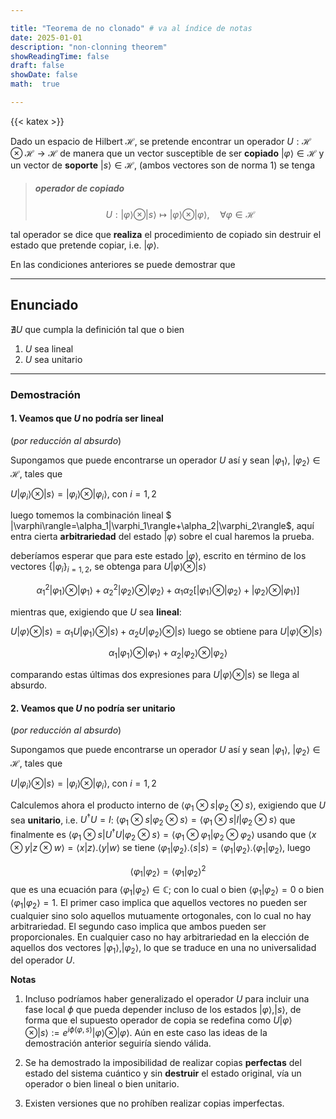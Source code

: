 ```yaml
---

title: "Teorema de no clonado" # va al índice de notas
date: 2025-01-01
description: "non-clonning theorem" 
showReadingTime: false
draft: false
showDate: false
math:  true  

---
```


{{< katex >}}


Dado un espacio de Hilbert $\mathscr{H}$, se pretende encontrar un operador  $U:\mathscr{H}\otimes \mathscr{H}\longrightarrow\mathscr{H}$ de manera que un vector susceptible de ser  **copiado** $|\varphi\rangle\in\mathscr{H}$ y un vector  de **soporte**  $|s\rangle\in\mathscr{H}$, (ambos vectores son de norma 1) se tenga 

> ##### operador de copiado
> $$
U:|\varphi\rangle\otimes |s\rangle\longmapsto|\varphi\rangle\otimes |\varphi\rangle, \quad \forall \varphi \in \mathscr{H}
$$


tal operador se dice que **realiza**  el procedimiento de copiado sin destruir el estado que pretende copiar, i.e. $|\varphi\rangle$.

En las condiciones anteriores se puede demostrar que 


----

## Enunciado 
$\nexists U$ que cumpla la definición tal que o bien 

1. $U$ sea lineal 
2. $U$ sea unitario

---

### Demostración

#### 1. Veamos que $U$ no podría ser lineal
(*por reducción al absurdo*)

Supongamos que puede encontrarse un operador $U$ así y sean $|\varphi_1\rangle$, $|\varphi_2\rangle\in \mathscr{H}$, tales que 

$U|\varphi_i\rangle\otimes|s\rangle=|\varphi_i\rangle\otimes|\varphi_i\rangle$, con $i=1,2$

luego tomemos la combinación lineal $
|\varphi\rangle=\alpha_1|\varphi_1\rangle+\alpha_2|\varphi_2\rangle$, aquí entra cierta **arbitrariedad** del estado $|\varphi\rangle$ sobre el cual haremos la prueba. 

deberíamos esperar que para este estado $|\varphi\rangle$, escrito en término de los vectores $\{|\varphi_i\}_{i=1,2}$, se obtenga para $U|\varphi\rangle\otimes|s\rangle$ 

$$
\alpha_1^2|\varphi_1\rangle\otimes|\varphi_1\rangle+\alpha_2^2|\varphi_2\rangle\otimes|\varphi_2\rangle + \alpha_1\alpha_2\Big[|\varphi_1\rangle\otimes|\varphi_2\rangle+|\varphi_2\rangle\otimes|\varphi_1\rangle\Big]
$$

mientras que, exigiendo que $U$ sea **lineal**: 

$U|\varphi\rangle\otimes|s\rangle=\alpha_1U|\varphi_1\rangle\otimes|s\rangle+\alpha_2U|\varphi_2\rangle\otimes|s\rangle$ luego se obtiene para $U|\varphi\rangle\otimes|s\rangle$

$$
\alpha_1|\varphi_1\rangle\otimes|\varphi_1\rangle+\alpha_2|\varphi_2\rangle\otimes|\varphi_2\rangle
$$

comparando estas últimas dos expresiones para $U|\varphi\rangle\otimes|s\rangle$ se llega al absurdo.


#### 2. Veamos que $U$ no podría ser unitario 
(*por reducción al absurdo*)

Supongamos que puede encontrarse un operador $U$ así y sean $|\varphi_1\rangle$, $|\varphi_2\rangle\in \mathscr{H}$, tales que 

$U|\varphi_i\rangle\otimes|s\rangle=|\varphi_i\rangle\otimes|\varphi_i\rangle$, con $i=1,2$

Calculemos ahora el producto interno de $\langle \varphi_1\otimes s|\varphi_2\otimes s\rangle$, exigiendo que $U$ sea **unitario**, i.e. $U^{\dagger}U=I$: $\langle \varphi_1\otimes s|\varphi_2\otimes s\rangle =\langle \varphi_1\otimes s|I|\varphi_2\otimes s\rangle$ que finalmente es $\langle \varphi_1\otimes s|U^{\dagger}U|\varphi_2\otimes s\rangle=\langle \varphi_1\otimes \varphi_1|\varphi_2\otimes \varphi_2\rangle$
usando que $\langle x\otimes y|z\otimes w\rangle=\langle x|z\rangle.\langle y|w\rangle$ 
se tiene 
$\langle \varphi_1 |\varphi_2\rangle.\langle s |s\rangle =\langle \varphi_1 |\varphi_2\rangle.\langle \varphi_1 |\varphi_2\rangle$, luego 

$$
\langle\varphi_1 |\varphi_2\rangle=
\langle \varphi_1 |\varphi_2\rangle^2
$$ 
que es una ecuación para  $\langle \varphi_1 |\varphi_2\rangle\in \mathbb{C}$; con lo cual o bien $\langle \varphi_1 |\varphi_2\rangle=0$ o bien $\langle \varphi_1 |\varphi_2\rangle=1$. El primer caso implica que aquellos vectores no pueden ser cualquier sino solo aquellos mutuamente ortogonales, con lo cual no hay arbitrariedad. El segundo caso implica que ambos pueden  ser proporcionales. En cualquier caso no hay arbitrariedad en la elección de aquellos dos vectores $| \varphi_1 \rangle,|\varphi_2\rangle$, lo que se traduce en una no universalidad del operador $U$.

**Notas**

1. Incluso podríamos haber generalizado el operador $U$ para incluir una fase local $\phi$ que pueda depender incluso de los estados $|\varphi\rangle,|s \rangle$, de forma que el supuesto operador de copia se redefina como $U|\varphi\rangle\otimes|s\rangle:=e^{i\phi(\varphi,s)}|\varphi\rangle\otimes|\varphi\rangle$. Aún en este caso las ideas de la demostración anterior seguiría siendo válida. 

2.  Se ha demostrado la imposibilidad de realizar copias **perfectas**  del estado del sistema cuántico y sin **destruir** el estado original, vía un operador o bien lineal o bien unitario.

3. Existen versiones que no prohíben  realizar copias imperfectas.

 